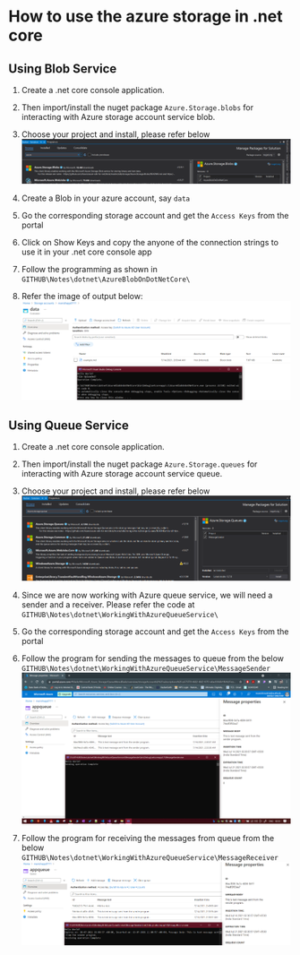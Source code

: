 # How to use the azure storage in .net core

## Using Blob Service

1. Create a .net core console application.
2. Then import/install the nuget package `Azure.Storage.blobs` for interacting with Azure storage account service blob.
3. Choose your project and install, please refer below
   ![using blob service in .netcore](./images/12.png)

4. Create a Blob in your azure account, say `data`
5. Go the corresponding storage account and get the `Access Keys` from the portal
6. Click on Show Keys and copy the anyone of the connection strings to use it in your .net core console app

7. Follow the programming as shown in `GITHUB\Notes\dotnet\AzureBlobOnDotNetCore\`
8. Refer the image of output below:
   ![output of blob storage from .netcore](./images/13.png)

## Using Queue Service

1. Create a .net core console application.
2. Then import/install the nuget package `Azure.Storage.queues` for interacting with Azure storage account service queue.
3. Choose your project and install, please refer below
   ![using queue service in .netcore](./images/14.png)

4. Since we are now working with Azure queue service, we will need a sender and a receiver. Please refer the code at `GITHUB\Notes\dotnet\WorkingWithAzureQueueService\`

5. Go the corresponding storage account and get the `Access Keys` from the portal

6. Follow the program for sending the messages to queue from the below `GITHUB\Notes\dotnet\WorkingWithAzureQueueService\MessageSender`
   ![Sending message](./images/15.png)

7. Follow the program for receiving the messages from queue from the below `GITHUB\Notes\dotnet\WorkingWithAzureQueueService\MessageReceiver`
   ![Receive message](./images/16.png)
